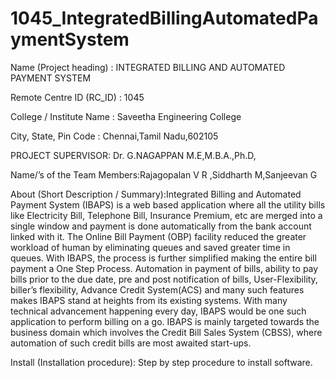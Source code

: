 # 1045_IntegratedBillingAutomatedPaymentSystem
 Name (Project heading) : INTEGRATED BILLING AND AUTOMATED PAYMENT SYSTEM

 Remote Centre ID (RC_ID) : 1045

 College / Institute Name : Saveetha Engineering College

 City, State, Pin Code : Chennai,Tamil Nadu,602105

 PROJECT SUPERVISOR: Dr. G.NAGAPPAN M.E,M.B.A.,Ph.D,                                                                                                

Name/’s of the Team Members:Rajagopalan V R ,Siddharth M,Sanjeevan G

About (Short Description / Summary):Integrated Billing and Automated Payment System (IBAPS) is a web based application where all the utility bills like Electricity Bill, Telephone Bill, Insurance Premium, etc are merged into a single window and payment is done automatically from the bank account linked with it. 
The Online Bill Payment (OBP) facility reduced the greater workload of human by eliminating queues and saved greater time in queues. With IBAPS, the process is further simplified making the entire bill payment a One Step Process. 
Automation in payment of bills, ability to pay bills prior to the due date, pre and post notification of bills, User-Flexibility, biller’s flexibility, Advance Credit System(ACS) and many such features makes IBAPS stand at heights from its existing systems. 
With many technical advancement happening  every day, IBAPS would be one such application to perform billing on a go. IBAPS is mainly targeted towards the business domain which involves the Credit Bill Sales System (CBSS), where automation of such credit bills are most awaited  start-ups.


Install (Installation procedure): Step by step procedure to install software.





